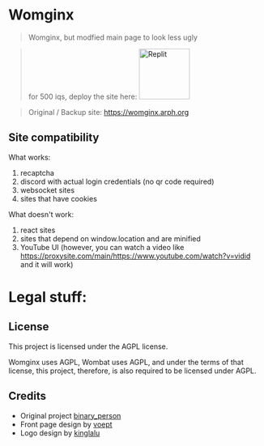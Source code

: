 # Womginx

> Womginx, but modfied main page to look less ugly

> for 500 iqs, deploy the site here:
<a href="https://repl.it/github/DiffuseHyperion/not-womginx"><img src="https://docs.replit.com/images/repls/run-on-replit.svg" alt="Replit" width="100"/></a>

> Original / Backup site: https://womginx.arph.org

## Site compatibility

What works:
1. recaptcha
2. discord with actual login credentials (no qr code required)
3. websocket sites
4. sites that have cookies

What doesn't work:
1. react sites
2. sites that depend on window.location and are minified
3. YouTube UI (however, you can watch a video like https://proxysite.com/main/https://www.youtube.com/watch?v=vidid and it will work)

# Legal stuff:

## License

This project is licensed under the AGPL license.

Womginx uses AGPL, Wombat uses AGPL, and under the terms of that license, this project, therefore, is also required to be licensed under AGPL.

## Credits

- Original project [binary_person](https://github.com/binary-person/womginx)
- Front page design by [voept](https://github.com/voept)
- Logo design by [kinglalu](https://github.com/kinglalu)
